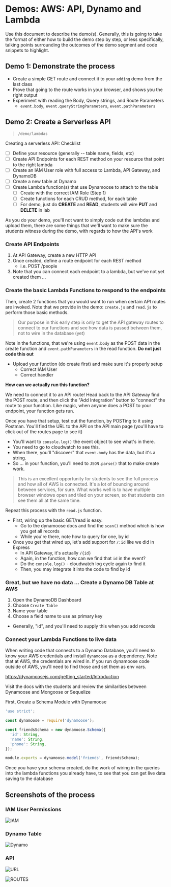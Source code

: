 # Demos: AWS: API, Dynamo and Lambda

Use this document to describe the demo(s). Generally, this is going to take the format of either how to build the demo step by step, or less specifically, talking points surrounding the outcomes of the demo segment and code snippets to highlight.

## Demo 1: Demonstrate the process

- Create a simple GET route and connect it to your `adding` demo from the last class
- Prove that going to the route works in your browser, and shows you the right output
- Experiment with reading the Body, Query strings, and Route Parameters
  - `event.body`, `event.queryStringParameters`, `event.pathParameters`

## Demo 2: Create a Serverless API

> `/demo/lambdas`

Creating a serverless API: Checklist

- [ ] Define your resource (generally -- table name, fields, etc)
- [ ] Create API Endpoints for each REST method on your resource that point to the right lambda
- [ ] Create an IAM User role with full access to Lambda, API Gateway, and DynamoDB
- [ ] Create a new table at Dynamo
- [ ] Create Lambda function(s) that use Dynamoose to attach to the table
  - [ ] Create with the correct IAM Role (Step 1)
  - [ ] Create functions for each CRUD method, for each table
  - [ ] For demo, just do **CREATE** and **READ**, students will wire **PUT** and **DELETE** in lab

As you do your demo, you'll not want to simply code out the lambdas and upload them, there are some things that we'll want to make sure the students witness during the demo, with regards to how the API's work

### Create API Endpoints

1. At API Gateway, create a new HTTP API
1. Once created, define a route endpoint for each REST method
   - i.e. POST /people
1. Note that you can connect each endpoint to a lambda, but we've not yet created them ...

### Create the basic Lambda Functions to respond to the endpoints

Then, create 2 functions that you would want to run when certain API routes are invoked. Note that we provide in the demo: `create.js` and `read.js` to perform those basic methods.

> Our purpose in this early step is only to get the API gateway routes to connect to our functions and see how data is passed between them, not to wire in the database (yet)

Note in the functions, that we're using `event.body` as the POST data in the create function and `event.pathParameters` in the read function.  **Do not just code this out**

- Upload your function (do create first) and make sure it's properly setup
  - Correct IAM User
  - Correct handler

**How can we actually run this function?**

We need to connect it to an API route! Head back to the API Gateway find the POST route, and then click the "Add Integration" button to "connect" the route to your function. Like magic, when anyone does a POST to your endpoint, your function gets run.

Once you have that setup, test out the function, by POSTing to it using Postman. You'll find the URL to the API on the API main page (you'll have to click out of the routes page to see it)

- You'll want to `console.log()` the event object to see what's in there.
- You need to go to cloudwatch to see this.
- When there, you'll "discover" that `event.body` has the data, but it's a string.
- So ... in your function, you'll need to `JSON.parse()` that to make create work.

> This is an excellent opportunity for students to see the full process and how all of AWS is connected. It's a lot of bouncing around between services, for sure. What works well is to have multiple browser windows open and tiled on your screen, so that students can see them all at the same time.

Repeat this process with the `read.js` function.

- First, wiring up the basic GET/read is easy.
  - Go to the dynamoose docs and find the `scan()` method which is how you get all records
  - While you're there, note how to query for one, by id
- Once you get that wired up, let's add support for `/:id` like we did in Express
  - In API Gateway, it's actually `/{id}`
  - Again, in the function, how can we find that `id` in the event?
  - Do the `console.log()` - cloudwatch log cycle again to find it
  - Then, you may integrate it into the code to find by id


### Great, but we have no data ... Create a Dynamo DB Table at AWS

1. Open the DynamoDB Dashboard
1. Choose `Create Table`
1. Name your table
1. Choose a field name to use as primary key
  - Generally, "id", and you'll need to supply this when you add records


### Connect your Lambda Functions to live data

When writing code that connects to a Dynamo Database, you'll need to know your AWS credentials and install `dynamoose` as a dependency. Note that at AWS, the credentials are wired in. If you run dynamoose code outside of AWS, you'll need to find those and set them as env vars.

<https://dynamoosejs.com/getting_started/Introduction>

Visit the docs with the students and review the similarities between Dynamoose and Mongoose or Sequelize

First, Create a Schema Module with Dynamoose

```javascript
'use strict';

const dynamoose = require('dynamoose');

const friendsSchema = new dynamoose.Schema({
  'id': String,
  'name': String,
  'phone': String,
});

module.exports = dynamoose.model('friends', friendsSchema);
```

Once you have your schema created, do the work of wiring in the queries into the lambda functions you already have, to see that you can get live data saving to the database


## Screenshots of the process

### IAM User Permissions

![IAM](../assets/iam.png)

### Dynamo Table

![Dynamo](../assets/dynamo.png)

### API

![URL](../assets/api-url.png)

![ROUTES](../assets/api.png)
